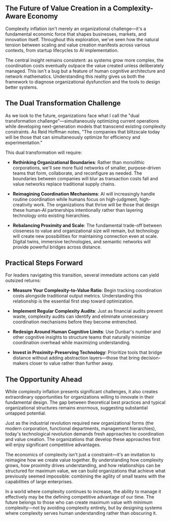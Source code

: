 ## The Future of Value Creation in a Complexity-Aware Economy

Complexity inflation isn't merely an organizational challenge—it's a fundamental economic force that shapes businesses, markets, and innovation itself. Throughout this exploration, we've seen how the natural tension between scaling and value creation manifests across various contexts, from startup lifecycles to AI implementation.

The central insight remains consistent: as systems grow more complex, the coordination costs eventually outpace the value created unless deliberately managed. This isn't a bug but a feature of human cognitive architecture and network mathematics. Understanding this reality gives us both the framework to diagnose organizational dysfunction and the tools to design better systems.

## The Dual Transformation Challenge

As we look to the future, organizations face what I call the "dual transformation challenge"—simultaneously optimizing current operations while developing next-generation models that transcend existing complexity constraints. As Reid Hoffman notes, "The companies that blitzscale today will be those that can simultaneously optimize for efficiency and experimentation."

This dual transformation will require:

- **Rethinking Organizational Boundaries**: Rather than monolithic corporations, we'll see more fluid networks of smaller, purpose-driven teams that form, collaborate, and reconfigure as needed. The boundaries between companies will blur as transaction costs fall and value networks replace traditional supply chains.

- **Reimagining Coordination Mechanisms**: AI will increasingly handle routine coordination while humans focus on high-judgment, high-creativity work. The organizations that thrive will be those that design these human-AI partnerships intentionally rather than layering technology onto existing hierarchies.

- **Rebalancing Proximity and Scale**: The fundamental trade-off between closeness to value and organizational size will remain, but technology will create new possibilities for maintaining connection even at scale. Digital twins, immersive technologies, and semantic networks will provide powerful bridges across distance.

## Practical Steps Forward

For leaders navigating this transition, several immediate actions can yield outsized returns:

- **Measure Your Complexity-to-Value Ratio**: Begin tracking coordination costs alongside traditional output metrics. Understanding this relationship is the essential first step toward optimization.

- **Implement Regular Complexity Audits**: Just as financial audits prevent waste, complexity audits can identify and eliminate unnecessary coordination mechanisms before they become entrenched.

- **Redesign Around Human Cognitive Limits**: Use Dunbar's number and other cognitive insights to structure teams that naturally minimize coordination overhead while maximizing understanding.

- **Invest in Proximity-Preserving Technology**: Prioritize tools that bridge distance without adding abstraction layers—those that bring decision-makers closer to value rather than further away.

## The Opportunity Ahead

While complexity inflation presents significant challenges, it also creates extraordinary opportunities for organizations willing to innovate in their fundamental design. The gap between theoretical best practices and typical organizational structures remains enormous, suggesting substantial untapped potential.

Just as the industrial revolution required new organizational forms (the modern corporation, functional departments, management hierarchies), today's technological revolution demands fresh approaches to coordination and value creation. The organizations that develop these approaches first will enjoy significant competitive advantages.

The economics of complexity isn't just a constraint—it's an invitation to reimagine how we create value together. By understanding how complexity grows, how proximity drives understanding, and how relationships can be structured for maximum value, we can build organizations that achieve what previously seemed impossible: combining the agility of small teams with the capabilities of large enterprises.

In a world where complexity continues to increase, the ability to manage it effectively may be the defining competitive advantage of our time. The future belongs to those who can create maximum value with minimum complexity—not by avoiding complexity entirely, but by designing systems where complexity serves human understanding rather than obscuring it. 